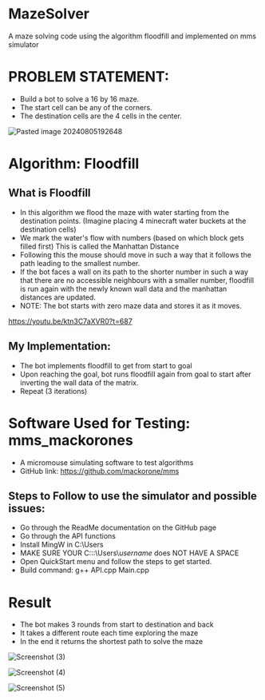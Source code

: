 # MazeSolver
A maze solving code using the algorithm floodfill and implemented on mms simulator

# **PROBLEM STATEMENT:**

- Build a bot to solve a 16 by 16 maze.
- The start cell can be any of the corners.
- The destination cells are the 4 cells in the center.


![Pasted image 20240805192648](https://github.com/user-attachments/assets/803ceb3d-f1b6-4b62-b47c-101dca06be7e)


# Algorithm: Floodfill

## What is Floodfill

- In this algorithm we flood the maze with water starting from the destination points. (Imagine placing 4 minecraft water buckets at the destination cells)
- We mark the water's flow with numbers (based on which block gets filled first) This is called the Manhattan Distance
- Following this the mouse should move in such a way that it follows the path leading to the smallest number.
- If the bot faces a wall on its path to the shorter number in such a way that there are no accessible neighbours with a smaller number, floodfill is run again with the newly known wall data and the manhattan distances are updated.
- NOTE: The bot starts with zero maze data and stores it as it moves.

https://youtu.be/ktn3C7aXVR0?t=687

## My Implementation:

- The bot implements floodfill to get from start to goal
- Upon reaching the goal, bot runs floodfill again from goal to start after inverting the wall data of the matrix.
- Repeat (3 iterations)

# Software Used for Testing: mms_mackorones

- A micromouse simulating software to test algorithms
- GitHub link: https://github.com/mackorone/mms
## Steps to Follow to use the simulator and possible issues:

- Go through the ReadMe documentation on the GitHub page
- Go through the API functions
- Install MingW in C:\\Users
- MAKE SURE YOUR C:::\\Users\\*username* does NOT HAVE A SPACE
- Open QuickStart menu and follow the steps to get started.
- Build command: g++ API.cpp Main.cpp

# Result

- The bot makes 3 rounds from start to destination and back
- It takes a different route each time exploring the maze
- In the end it returns the shortest path to solve the maze

![Screenshot (3)](https://github.com/user-attachments/assets/4eeb0db4-1bb9-46d2-973b-e0ede71765c5)



![Screenshot (4)](https://github.com/user-attachments/assets/9572ae1f-93fa-483c-aa27-3d12a0b419ae)



![Screenshot (5)](https://github.com/user-attachments/assets/796b6920-a2b9-425d-a22e-895ae03ea70a)
